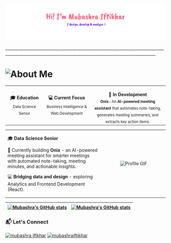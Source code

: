 <p align="center"><a href="https://github.com/your-username"><img src="header.png" alt="Hi, I'm Mubashra" /></a></p>
________________________________________________________________________________________________________________________________________________________
<h1 align="left">
  <img src="https://readme-typing-svg.herokuapp.com?font=Fira+Code&weight=700&size=30&duration=3500&pause=1200&color=808080&vCenter=true&width=600&repeat=true&lines=About+Me;What+I%27m+Up+To;In+a+Nutshell" alt="About Me" />
</h1>



<div>
  <table>
    <tr>
      <td align="center" width="200">
        <strong>🎓 Education</strong><br>
        <sub>Data Science Senior</sub>
      </td>
      <td align="center" width="280">
        <strong>💻 Current Focus</strong><br>
        <sub>Business Intelligence & Web Development</sub>
      </td>
      <td align="center" width="560">
        <br>
        <strong> 🔮 In Development</strong><br>
        <sub><strong>Onix : </strong>An <strong>AI-powered meeting assistant</strong> that automates note-taking, generates meeting summaries, and extracts key action items.</sub>
      </td>
    </tr>
  </table>
</div>

<table>
  <tr>
    <!-- Text Section -->
    <td style="width: 60%; vertical-align: top;">
    <p>🎓 <strong>Data Science Senior</strong></p>
    <p> 🔮 Currently building <strong>Onix</strong> - an AI-powered meeting assistant for smarter meetings with automated note-taking, meeting minutes, and actionable insights. </p>
    <p>💻 <strong>Bridging data and design</strong> - exploring Analytics and Frontend Development (React).</p> 
    </td>
    <!-- Image Section -->
    <td style="width: 40%; text-align: center;">
      <img src="https://media.giphy.com/media/qgQUggAC3Pfv687qPC/giphy.gif" width="300" alt="Profile GIF">
    </td>
  </tr>
</table>

| <a href="https://github.com/MubashraIftikhar"><img align="center" src="https://github-readme-stats.vercel.app/api?username=MubashraIftikhar&show_icons=true&include_all_commits=true&theme=buefy&hide_border=true" alt="Mubashra's GitHub stats" /></a> | <a href="https://github.com/MubashraIftikhar"><img align="center" src="https://streak-stats.demolab.com?user=MubashraIftikhar&locale=en&mode=daily&theme=buefy&hide_border=false&border_radius=5&order=3&text=FF69B4" alt="Mubashra's GitHub stats" /></a> |
| ------------- | ------------- |

### 📬 Let's Connect

<p align="left">
<a href="https://www.linkedin.com/in/mubashra-iftikhar/" target="blank"><img align="center" src="https://raw.githubusercontent.com/rahuldkjain/github-profile-readme-generator/master/src/images/icons/Social/linked-in-alt.svg" alt="mubashra iftkhar" height="30" width="40" /></a>
<a href="https://kaggle.com/mubashraiftikhar" target="blank"><img align="center" src="https://raw.githubusercontent.com/rahuldkjain/github-profile-readme-generator/master/src/images/icons/Social/kaggle.svg" alt="mubashraiftikhar" height="30" width="40" /></a>
</p>



